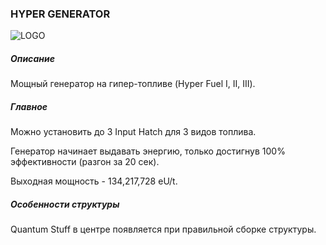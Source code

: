 ### HYPER GENERATOR

![LOGO](https://cdn.discordapp.com/attachments/916393114166525974/939742068278976522/NQ_HYPER.png)

##### Описание

Мощный генератор на гипер-топливе (Hyper Fuel I, II, III).

##### Главное

Можно установить до 3 Input Hatch для 3 видов топлива. 

Генератор начинает выдавать энергию, только достигнув 100% эффективности (разгон за 20 сек). 

Выходная мощность - 134,217,728 eU/t.

##### Особенности структуры

Quantum Stuff в центре появляется при правильной сборке структуры.
